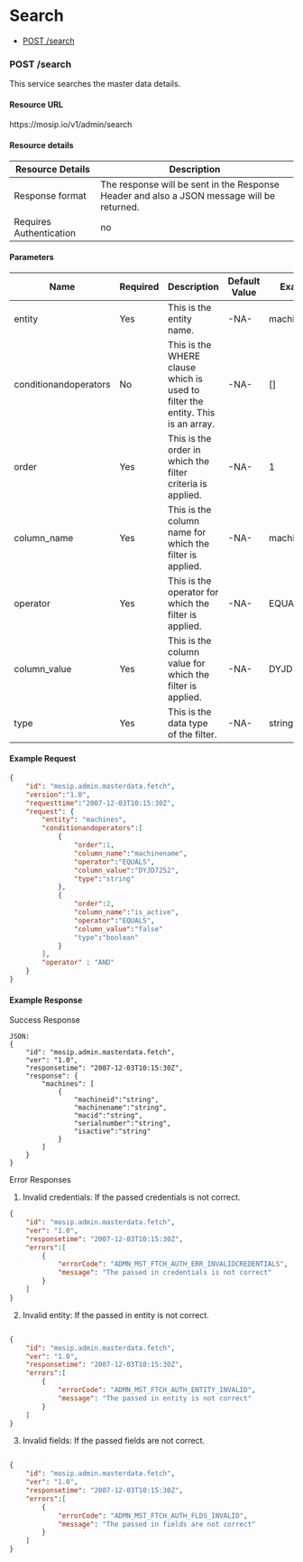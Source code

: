 
# Search

* [POST /search](#post-fetch)

### POST /search

This service searches the master data details. 

#### Resource URL
<div>https://mosip.io/v1/admin/search</div>

#### Resource details

Resource Details | Description
------------ | -------------
Response format | The response will be sent in the Response Header and also a JSON message will be returned. 
Requires Authentication | no

#### Parameters
Name | Required | Description | Default Value | Example
-----|----------|-------------|---------------|--------
entity|Yes|This is the entity name. | -NA- | machines
conditionandoperators|No|This is the WHERE clause which is used to filter the entity. This is an array. | -NA- | []
order|Yes|This is the order in which the filter criteria is applied.| -NA- | 1
column_name|Yes|This is the column name for which the filter is applied.| -NA- | machinename
operator|Yes|This is the operator for which the filter is applied.| -NA- | EQUALS
column_value|Yes|This is the column value for which the filter is applied.| -NA- | DYJD7252
type|Yes|This is the data type of the filter.| -NA- | string


#### Example Request
```JSON
{
    "id": "mosip.admin.masterdata.fetch",
    "version":"1.0",
    "requesttime":"2007-12-03T10:15:30Z",
    "request": {
        "entity": "machines",
        "conditionandoperators":[
            {   
                "order":1,
                "column_name":"machinename",
                "operator":"EQUALS",
                "column_value":"DYJD7252",
                "type":"string"
            },
            {   
                "order":2,
                "column_name":"is_active",
                "operator":"EQUALS",
                "column_value":"false"
                "type":"boolean"
            }
        ],
        "operator" : "AND"
    }
}
```
#### Example Response

Success Response 

```
JSON:
{
    "id": "mosip.admin.masterdata.fetch",
    "ver": "1.0",
    "responsetime": "2007-12-03T10:15:30Z",
    "response": {
        "machines": [
            {
                "machineid":"string",
                "machinename":"string",
                "macid":"string",
                "serialnumber":"string",
                "isactive":"string"
            }
        ]
    }
}

```

Error Responses

1. Invalid credentials: If the passed credentials is not correct. 
```JSON
{
    "id": "mosip.admin.masterdata.fetch",
    "ver": "1.0",
    "responsetime": "2007-12-03T10:15:30Z",
    "errors":[
        {
            "errorCode": "ADMN_MST_FTCH_AUTH_ERR_INVALIDCREDENTIALS",
            "message": "The passed in credentials is not correct"
        }    
    ]
}
```

2. Invalid entity: If the passed in entity is not correct. 
```JSON

{
    "id": "mosip.admin.masterdata.fetch",
    "ver": "1.0",
    "responsetime": "2007-12-03T10:15:30Z",
    "errors":[
        {
            "errorCode": "ADMN_MST_FTCH_AUTH_ENTITY_INVALID",
            "message": "The passed in entity is not correct"
        }    
    ]
}

```

3. Invalid fields: If the passed fields are not correct. 
```JSON

{
    "id": "mosip.admin.masterdata.fetch",
    "ver": "1.0",
    "responsetime": "2007-12-03T10:15:30Z",
    "errors":[
        {
            "errorCode": "ADMN_MST_FTCH_AUTH_FLDS_INVALID",
            "message": "The passed in fields are not correct"
        }    
    ]
}

```
